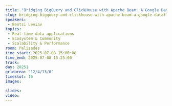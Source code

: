 ```yaml
---
title: "Bridging BigQuery and ClickHouse with Apache Beam: A Google Dataflow Template for Batch Ingestion"
slug: bridging-bigquery-and-clickhouse-with-apache-beam-a-google-dataflow-template-for-batch-ingestion
speakers:
 - Bentsi Leviav
topics:
 - Real-time data applications
 - Ecosystem & Community
 - Scalability & Performance
room: Palisades
time_start: 2025-07-08 15:00:00
time_end: 2025-07-08 15:25:00
track: 
day: 20251
gridarea: "12/4/13/6"
timeslot: 16 
images: 

slides:
video:
---
```

